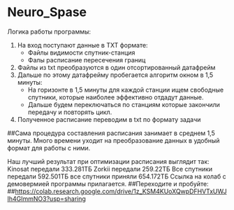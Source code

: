 # Neuro_Spase
Логика работы программы:
1) На вход поступают данные в TXT формате:
   - Файлы видимости спутник-станция
   - Фалы расписание пересечения границ
2) Файлы из txt преобразуются в один отсортированный датафрейм
3) Дальше по этому датафрейму пробегается алгоритм окном в 1,5 минуты:
   - На горизонте в 1,5 минуты для каждой станции ищем свободные спутники, которые наиболее эффективно отдадут данные.
   - Дальше будем переключаться по станциям которые закончили передачу и повторять цикл.
5) Полученное расписание переводим в txt по формату задачи

##Сама процедура составления расписания занимает в среднем 1,5 минуты. 
Много времени уходит на преобразование данных в удобный формат для работы с ними.

Наш лучший результат при оптимизации расписания выглядит так:
Kinosat передали 333.281ТБ
Zorkii передали 259.22ТБ
Все спутники передали 592.501ТБ
все спутники приняли 654.172ТБ
Ссылка на колаб с демовермией программы прилагается. 
##Переходите и пробуйте:
##https://colab.research.google.com/drive/1z_KSM4KUoXQwpDFHVTxUWJIh4GImmNO3?usp=sharing
